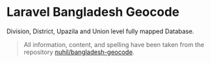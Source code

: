 # Laravel Bangladesh Geocode
Division, District, Upazila and Union level fully mapped Database.

> All information, content, and spelling have been taken from the repository [nuhil/bangladesh-geocode](https://github.com/nuhil/bangladesh-geocode).
